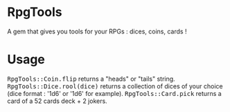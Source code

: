 RpgTools
=======

A gem that gives you tools for your RPGs : dices, coins, cards !

# Usage

<tt>RpgTools::Coin.flip</tt> returns a "heads" or "tails" string.
<tt>RpgTools::Dice.rool(dice)</tt> returns a collection of dices of your choice (dice format : '1d6' or '1d6' for example).
<tt>RpgTools::Card.pick</tt> returns a card of a 52 cards deck + 2 jokers.
